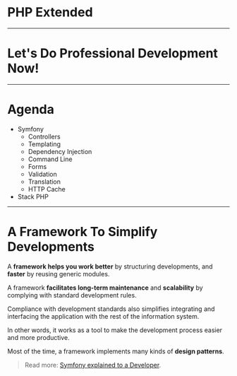 # PHP Extended

---

# Let's Do Professional Development Now!

---

# Agenda

* Symfony
    * Controllers
    * Templating
    * Dependency Injection
    * Command Line
    * Forms
    * Validation
    * Translation
    * HTTP Cache
* Stack PHP

---

# A Framework To Simplify Developments

A **framework helps you work better** by structuring developments,
and **faster** by reusing generic modules.

A framework **facilitates long-term maintenance** and **scalability** by
complying with standard development rules.

Compliance with development standards also simplifies integrating and
interfacing the application with the rest of the information system.

In other words, it works as a tool to make the development process
easier and more productive.

Most of the time, a framework implements many kinds of **design patterns**.

> Read more: [Symfony explained to a
> Developer](http://symfony.com/symfony-explained-to-a-developer).
